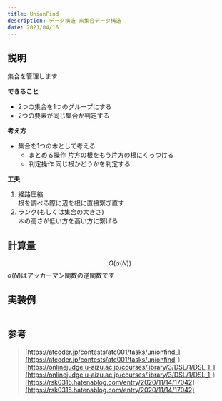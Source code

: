 ```yaml
---
title: UnionFind
description: データ構造 素集合データ構造
date: 2021/04/16
---
```


## 説明
集合を管理します

**できること**  
- $2$つの集合を$1$つのグループにする
- $2$つの要素が同じ集合か判定する

**考え方**  
- 集合を$1$つの木として考える
  - まとめる操作
  片方の根をもう片方の根にくっつける
  - 判定操作
  同じ根かどうかを判定する

**工夫**  
1. 経路圧縮  
  根を調べる際に辺を根に直接繋ぎ直す  
2. ランク(もしくは集合の大きさ)  
  木の高さが低い方を高い方に繋げる

## 計算量
$$
O(\alpha(N))
$$
$\alpha(N)$はアッカーマン関数の逆関数です

## 実装例

```cpp import=/assets/Library/data-structure/unionfind.cpp
```

## 参考
> [https://atcoder.jp/contests/atc001/tasks/unionfind_](https://atcoder.jp/contests/atc001/tasks/unionfind_)
> [https://onlinejudge.u-aizu.ac.jp/courses/library/3/DSL/1/DSL_1_](https://onlinejudge.u-aizu.ac.jp/courses/library/3/DSL/1/DSL_1_)
> [https://rsk0315.hatenablog.com/entry/2020/11/14/17042](https://rsk0315.hatenablog.com/entry/2020/11/14/17042)